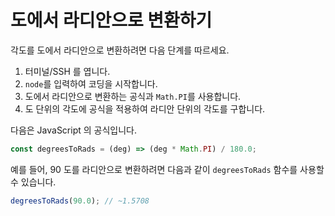 # 도에서 라디안으로 변환하기

각도를 도에서 라디안으로 변환하려면 다음 단계를 따르세요.

1. 터미널/SSH 를 엽니다.
2. `node`를 입력하여 코딩을 시작합니다.
3. 도에서 라디안으로 변환하는 공식과 `Math.PI`를 사용합니다.
4. 도 단위의 각도에 공식을 적용하여 라디안 단위의 각도를 구합니다.

다음은 JavaScript 의 공식입니다.

```js
const degreesToRads = (deg) => (deg * Math.PI) / 180.0;
```

예를 들어, 90 도를 라디안으로 변환하려면 다음과 같이 `degreesToRads` 함수를 사용할 수 있습니다.

```js
degreesToRads(90.0); // ~1.5708
```
